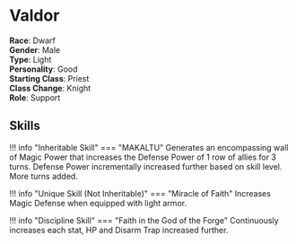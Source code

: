 # Valdor

**Race**: Dwarf  
**Gender**: Male  
**Type**: Light  
**Personality**: Good  
**Starting Class**: Priest  
**Class Change**: Knight  
**Role**: Support

## Skills

!!! info "Inheritable Skill"
    === "MAKALTU"
        Generates an encompassing wall of Magic Power that increases the Defense Power of 1 row of allies for 3 turns. Defense Power incrementally increased further based on skill level. More turns added.

!!! info "Unique Skill (Not Inheritable)"
    === "Miracle of Faith"
        Increases Magic Defense when equipped with light armor.

!!! info "Discipline Skill"
    === "Faith in the God of the Forge"
        Continuously increases each stat, HP and Disarm Trap increased further.
